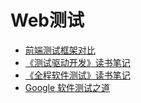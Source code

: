 # Web测试

* [前端测试框架对比](./前端测试框架对比.md)
* [《测试驱动开发》读书笔记](./《测试驱动开发》读书笔记.md)
* [《全程软件测试》读书笔记](./《全程软件测试》读书笔记/《全程软件测试》读书笔记.md)
* [Google 软件测试之道](./《Google软件测试之道》读书笔记.md)
